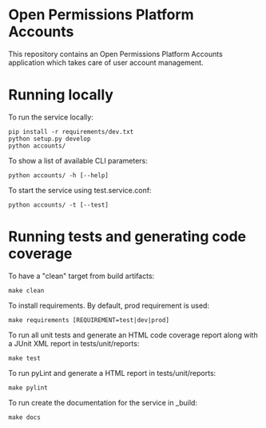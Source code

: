 Open Permissions Platform Accounts
==================================

This repository contains an Open Permissions Platform Accounts application which takes care
of user account management.

Running locally
===============
To run the service locally:

```
pip install -r requirements/dev.txt
python setup.py develop
python accounts/
```

To show a list of available CLI parameters:

```
python accounts/ -h [--help]
```

To start the service using test.service.conf:

```
python accounts/ -t [--test]
```

Running tests and generating code coverage
==========================================
To have a "clean" target from build artifacts:

```
make clean
```

To install requirements. By default, prod requirement is used:

```
make requirements [REQUIREMENT=test|dev|prod]
```

To run all unit tests and generate an HTML code coverage report along with a
JUnit XML report in tests/unit/reports:

```
make test
```

To run pyLint and generate a HTML report in tests/unit/reports:

```
make pylint
```

To run create the documentation for the service in _build:

```
make docs
```
